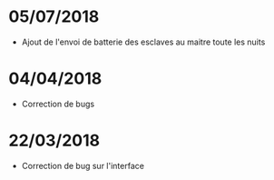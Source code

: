 # 05/07/2018

- Ajout de l'envoi de batterie des esclaves au maitre toute les nuits

# 04/04/2018

- Correction de bugs

# 22/03/2018

- Correction de bug sur l'interface
